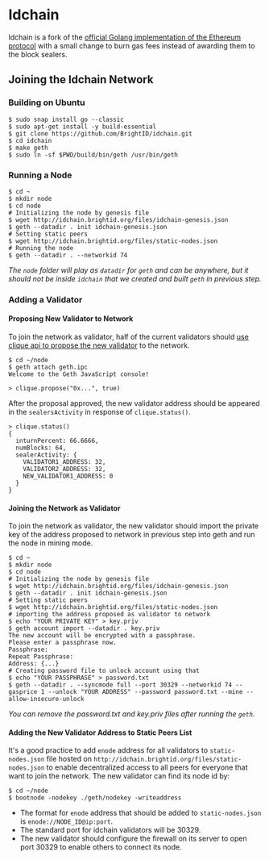 # Idchain

Idchain is a fork of the [official Golang implementation of the Ethereum protocol](https://github.com/ethereum/go-ethereum) with a small change to burn gas fees instead of awarding them to the block sealers.

## Joining the Idchain Network

### Building on Ubuntu

```shell
$ sudo snap install go --classic
$ sudo apt-get install -y build-essential
$ git clone https://github.com/BrightID/idchain.git
$ cd idchain
$ make geth
$ sudo ln -sf $PWD/build/bin/geth /usr/bin/geth
```

### Running a Node

```shell
$ cd ~
$ mkdir node
$ cd node
# Initializing the node by genesis file
$ wget http://idchain.brightid.org/files/idchain-genesis.json
$ geth --datadir . init idchain-genesis.json
# Setting static peers
$ wget http://idchain.brightid.org/files/static-nodes.json
# Running the node
$ geth --datadir . --networkid 74
```

_The `node` folder will play as `datadir` for `geth` and can be anywhere, but it should not be inside `idchain` that we created and built `geth` in previous step._


### Adding a Validator

#### Proposing New Validator to Network
To join the network as validator, half of the current validators should [use clique api to propose the new validator](https://geth.ethereum.org/docs/rpc/ns-clique#clique_propose) to the network.

```shell
$ cd ~/node
$ geth attach geth.ipc
Welcome to the Geth JavaScript console!

> clique.propose("0x...", true)
```
After the proposal approved, the new validator address should be appeared in the `sealersActivity` in response of `clique.status()`.
```shell
> clique.status()
{
  inturnPercent: 66.6666,
  numBlocks: 64,
  sealerActivity: {
    VALIDATOR1_ADDRESS: 32,
    VALIDATOR2_ADDRESS: 32,
    NEW_VALIDATOR1_ADDRESS: 0
  }
}
```
#### Joining the Network as Validator
To join the network as validator, the new validator should import the private key of the address proposed to network in previous step into geth and run the node in mining mode.

```shell
$ cd ~
$ mkdir node
$ cd node
# Initializing the node by genesis file
$ wget http://idchain.brightid.org/files/idchain-genesis.json
$ geth --datadir . init idchain-genesis.json
# Setting static peers
$ wget http://idchain.brightid.org/files/static-nodes.json
# importing the address proposed as validator to network
$ echo "YOUR PRIVATE KEY" > key.priv
$ geth account import --datadir . key.priv
The new account will be encrypted with a passphrase.
Please enter a passphrase now.
Passphrase:
Repeat Passphrase:
Address: {...}
# Creating password file to unlock account using that
$ echo "YOUR PASSPHRASE" > password.txt
$ geth --datadir . --syncmode full --port 30329 --networkid 74 --gasprice 1 --unlock "YOUR ADDRESS" --password password.txt --mine --allow-insecure-unlock
```
_You can remove the password.txt and key.priv files after running the `geth`._

#### Adding the New Validator Address to Static Peers List
It's a good practice to add `enode` address for all validators to `static-nodes.json` file hosted on `http://idchain.brightid.org/files/static-nodes.json` to enable decentralized access to all peers for everyone that want to join the network.
The new validator can find its node id by:
```shell
$ cd ~/node
$ bootnode -nodekey ./geth/nodekey -writeaddress
```
- The format for `enode` address that should be added to `static-nodes.json` is `enode://NODE_ID@ip:port`.
- The standard port for idchain validators will be 30329.
- The new validator should configure the firewall on its server to open port 30329 to enable others to connect its node.
